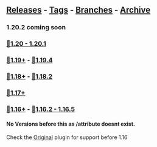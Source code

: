 
## [Releases](https://github.com/InfamousMusicify/RPGHP/releases/) - [Tags](https://github.com/InfamousMusicify/RPGHP/tags/) - [Branches](https://github.com/InfamousMusicify/RPGHP/branches) - [Archive](https://github.com/InfamousMusicify/RPGHP/releases/tag/Archive)       

### 1.20.2 coming soon
### [🔗1.20 - 1.20.1](https://github.com/InfamousMusicify/RPGHP/releases/download/1.20/RPGHP_V0.3.2-1.20.zip)   

### [🔗1.19+](https://github.com/InfamousMusicify/RPGHP/releases/download/1.19/RPGHP_V0.3.2-1.19.zip) - [🔗1.19.4](https://github.com/InfamousMusicify/RPGHP/releases/download/1.19.4/RPGHP_V0.3.2-1.19.4.zip)

### [🔗1.18+](https://github.com/InfamousMusicify/RPGHP/releases/download/1.18/RPGHP_V0.3.2-1.18.zip) - [🔗1.18.2](https://github.com/InfamousMusicify/RPGHP/releases/download/1.18.2/RPGHP_V0.3.2-1.18.2.zip)  

### [🔗1.17+](https://github.com/InfamousMusicify/RPGHP/releases/download/1.17/RPGHP_V0.3.2-1.17.zip)   

### [🔗1.16+](https://github.com/InfamousMusicify/RPGHP/releases/download/1.15%E2%80%931.16.1/RPGHP_V0.3.2-1.16.zip) - [🔗1.16.2 - 1.16.5](https://github.com/InfamousMusicify/RPGHP/releases/download/1.16.2/RPGHP_V0.3.2-1.16.2.zip)   

#### No Versions before this as /attribute doesnt exist.
Check the [Original](https://github.com/Bleuzen/RPGHealthPlus) plugin for support before 1.16
